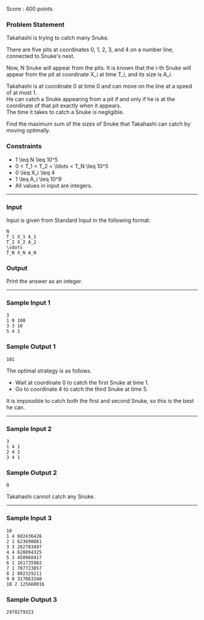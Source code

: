 Score : 400 points

### Problem Statement

Takahashi is trying to catch many Snuke.

There are five pits at coordinates 0, 1, 2, 3, and 4 on a number line, connected to Snuke's nest.

Now, N Snuke will appear from the pits. It is known that the i-th Snuke will appear from the pit at coordinate X\_i at time T\_i, and its size is A\_i.

Takahashi is at coordinate 0 at time 0 and can move on the line at a speed of at most 1.  
He can catch a Snuke appearing from a pit if and only if he is at the coordinate of that pit exactly when it appears.  
The time it takes to catch a Snuke is negligible.

Find the maximum sum of the sizes of Snuke that Takahashi can catch by moving optimally.

### Constraints

* 1 \leq N \leq 10^5
* 0 < T\_1 < T\_2 < \ldots < T\_N \leq 10^5
* 0 \leq X\_i \leq 4
* 1 \leq A\_i \leq 10^9
* All values in input are integers.

---

### Input

Input is given from Standard Input in the following format:

```
N
T_1 X_1 A_1
T_2 X_2 A_2
\vdots
T_N X_N A_N
```

### Output

Print the answer as an integer.

---

### Sample Input 1

```
3
1 0 100
3 3 10
5 4 1
```

### Sample Output 1

```
101
```

The optimal strategy is as follows.

* Wait at coordinate 0 to catch the first Snuke at time 1.
* Go to coordinate 4 to catch the third Snuke at time 5.

It is impossible to catch both the first and second Snuke, so this is the best he can.

---

### Sample Input 2

```
3
1 4 1
2 4 1
3 4 1
```

### Sample Output 2

```
0
```

Takahashi cannot catch any Snuke.

---

### Sample Input 3

```
10
1 4 602436426
2 1 623690081
3 3 262703497
4 4 628894325
5 3 450968417
6 1 161735902
7 1 707723857
8 2 802329211
9 0 317063340
10 2 125660016
```

### Sample Output 3

```
2978279323
```